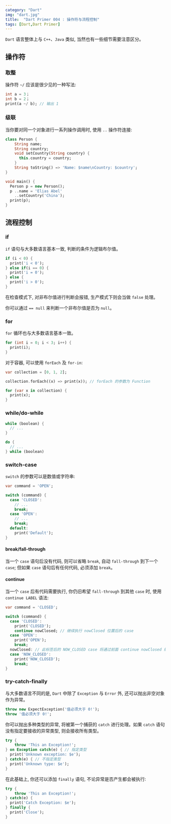 ```yaml
---
category: "Dart"
img: "dart.jpg"
title:  "Dart Primer 004 : 操作符与流程控制"
tags: [Dart,Dart Primer]
---
```

`Dart` 语言整体上与 `C++`、`Java` 类似, 当然也有一些细节需要注意区分。

## 操作符

### 取整

操作符 `~/` 应该是很少见的一种写法:

```dart
int a = 3；
int b = 2；
print(a ~/ b); // 输出 1
```

### 级联

当你要对同一个对象进行一系列操作调用时, 使用 `..` 操作符连接:

```dart
class Person {
    String name;
    String country;
    void setCountry(String country) {
      this.country = country;
    }
    String toString() => 'Name: $name\nCountry: $country';
}

void main() {
  Person p = new Person();
  p ..name = 'Elias Abel'
    ..setCountry('China');
  print(p);
}
```

## 流程控制

### if

`if` 语句与大多数语言基本一致, 判断的条件为逻辑布尔值。

```dart
if (i < 0) {
  print('i < 0');
} else if(i == 0) {
  print('i = 0');
} else {
  print('i > 0');
}
```

在检查模式下, 对非布尔值进行判断会报错, 生产模式下则会当做 `false` 处理。

你可以通过 `== null` 来判断一个非布尔值是否为 `null`。

### for

`for` 循环也与大多数语言基本一致。

```dart
for (int i = 0; i < 3; i++) {
  print(i);
}
```

对于容器, 可以使用 `forEach` 及 `for-in`:

```dart
var collection = [0, 1, 2];

collection.forEach((x) => print(x)); // forEach 的参数为 Function

for (var x in collection) {
  print(x);
}
```

### while/do-while

```dart
while (boolean) {
  // ...
}

do {
  // ...
} while (boolean)
```

### switch-case

`switch` 的参数可以是数值或字符串:

```dart
var command = 'OPEN';

switch (command) {
  case 'CLOSED':
    // ...
    break;
  case 'OPEN':
    // ...
    break;
  default:
    print('Default');
}
```

#### break/fall-through

当一个 `case` 语句后没有代码, 则可以省略 `break`, 自动 `fall-through` 到下一个 `case`; 但如果 `case` 语句后有任何代码, 必须添加 `break`。

#### continue

当一个 `case` 后有代码需要执行, 你仍旧希望 `fall-through` 到其他 `case` 时, 使用 `continue LABEL` 语法:

```dart
var command = 'CLOSED';

switch (command) {
  case 'CLOSED':
    print('CLOSED');
    continue nowClosed; // 继续执行 nowClosed 位置后的 case
  case 'OPEN':
    print('OPEN');
    break;
  nowClosed: // 此标签后的 NOW_CLOSED case 将通过前面 continue nowClosed 继续执行
  case 'NOW_CLOSED':
    print('NOW_CLOSED');
    break;
}
```

### try-catch-finally

与大多数语言不同的是, `Dart` 中除了 `Exception` 与 `Error` 外, 还可以抛出非空对象作为异常。

```dart
throw new ExpectException('值必须大于 0!');
throw '值必须大于 0!';
```

你可以抛出多种类型的异常, 将被第一个捕获的 `catch` 进行处理。如果 `catch` 语句没有指定要接收的异常类型, 则会接收所有类型。

```dart
try {
    throw 'This an Exception!';
} on Exception catch(e) { // 指定类型
  print('Unknown exception: $e');
} catch(e) { // 不指定类型
  print('Unknown type: $e');
}
```

在此基础上, 你还可以添加 `finally` 语句, 不论异常是否产生都会被执行:

```dart
try {
    throw 'This an Exception!';
} catch(e) {
  print('Catch Exception: $e');
} finally {
  print('Close');
}
```
